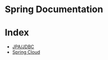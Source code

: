 # Spring Documentation

# Index

* [JPA/JDBC](https://github.com/andresmontoyab/Spring/blob/master/databases)			 
* [Spring Cloud](https://github.com/andresmontoyab/Spring/blob/master/spring-cloud)
